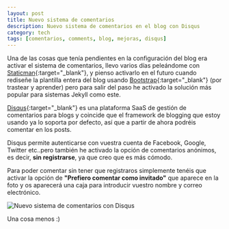 ```yaml
---
layout: post
title: Nuevo sistema de comentarios
description: Nuevo sistema de comentarios en el blog con Disqus
category: tech
tags: [comentarios, comments, blog, mejoras, disqus]
---
```


Una de las cosas que tenía pendientes en la configuración del blog era activar el sistema de comentarios, llevo varios días peleándome con [Staticman](https://staticman.net/){:target="_blank"}, y pienso activarlo en el futuro cuando rediseñe la plantilla entera del blog usando [Bootstrap](http://getbootstrap.com/){:target="_blank"} (por trastear y aprender) pero para salir del paso he activado la solución más popular para sistemas Jekyll como este.

[Disqus](https://disqus.com/){:target="_blank"} es una plataforma SaaS de gestión de comentarios para blogs y coincide que el framework de blogging que estoy usando ya lo soporta por defecto, así que a partir de ahora podréis comentar en los posts.

Disqus permite autenticarse con vuestra cuenta de Facebook, Google, Twitter etc..pero también he activado la opción de comentarios anónimos, es decir, __sin registrarse__, ya que creo que es más cómodo.

Para poder comentar sin tener que registraros simplemente tenéis que activar la opción de __"Prefiero comentar como invitado"__ que aparece en la foto y os aparecerá una caja para introducir vuestro nombre y correo electrónico.

<img src="https://farm5.staticflickr.com/4583/37554578844_41eba67cfa_b.jpg" alt="Nuevo sistema de comentarios con Disqus" class="img-fluid">

Una cosa menos :)

